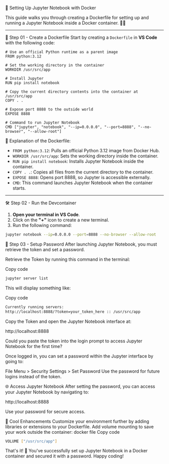 🐳 Setting Up Jupyter Notebook with Docker

This guide walks you through creating a Dockerfile for setting up and running a Jupyter Notebook inside a Docker container. 🧑‍💻

---

🚀 Step 01 - Create a Dockerfile
Start by creating a `Dockerfile` in **VS Code** with the following code:

```docker file
# Use an official Python runtime as a parent image
FROM python:3.12

# Set the working directory in the container
WORKDIR /usr/src/app

# Install Jupyter
RUN pip install notebook

# Copy the current directory contents into the container at /usr/src/app
COPY . .

# Expose port 8888 to the outside world
EXPOSE 8888

# Command to run Jupyter Notebook
CMD ["jupyter", "notebook", "--ip=0.0.0.0", "--port=8888", "--no-browser", "--allow-root"]
```

📂 Explanation of the Dockerfile:

- `FROM python:3.12`: Pulls an official Python 3.12 image from Docker Hub.  
- `WORKDIR /usr/src/app`: Sets the working directory inside the container.
- `RUN pip install notebook`: Installs Jupyter Notebook inside the container.
- `COPY . .`: Copies all files from the current directory to the container.
- `EXPOSE 8888`: Opens port 8888, so Jupyter is accessible externally.
- `CMD`: This command launches Jupyter Notebook when the container starts.

---

🛠️ Step 02 - Run the Devcontainer

1. **Open your terminal in VS Code**.
2. Click on the **"+"** icon to create a new terminal.
3. Run the following command:

```bash
jupyter notebook --ip=0.0.0.0 --port=8888 --no-browser --allow-root
```

🔑 Step 03 - Setup Password
After launching Jupyter Notebook, you must retrieve the token and set a password.

Retrieve the Token by running this command in the terminal:

Copy code
```bash
jupyter server list
```
This will display something like:

Copy code
```bash
Currently running servers:
http://localhost:8888/?token=your_token_here :: /usr/src/app
```
Copy the Token and open the Jupyter Notebook interface at:

http://localhost:8888

Could you paste the token into the login prompt to access Jupyter Notebook for the first time?

Once logged in, you can set a password within the Jupyter interface by going to:

File Menu > Security Settings > Set Password
Use the password for future logins instead of the token.

🌐 Access Jupyter Notebook
After setting the password, you can access your Jupyter Notebook by navigating to:

http://localhost:8888

Use your password for secure access.


🎨 Cool Enhancements
Customize your environment further by adding libraries or extensions to your Dockerfile.
Add volume mounting to save your work outside the container:
docker file
Copy code
```bash
VOLUME ["/usr/src/app"]
```
That's it! 🎉 You've successfully set up Jupyter Notebook in a Docker container and secured it with a password. Happy coding!
